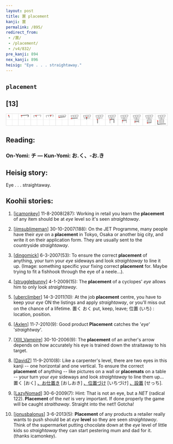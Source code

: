 ```yaml
---
layout: post
title: 置 placement
kanji: 置
permalink: /895/
redirect_from:
 - /置/
 - /placement/
 - /v4/832/
pre_kanji: 894
nex_kanji: 896
heisig: "Eye . . . straightaway."
---
```


## `placement`

## [13]

<div class="stroke"><img src="../images/E7BDAE.png" /></div>

## Reading:

### On-Yomi: チ &mdash; Kun-Yomi: お.く、-お.き

## Heisig story:

Eye . . . straightaway.

## Koohii stories:

1) [<a href="http://kanji.koohii.com/profile/icamonkey">icamonkey</a>] 11-8-2008(287): Working in retail you learn the<strong> placement</strong> of any item should be at <em>eye</em> level so it&#039;s seen <em>straightaway</em>.

2) [<a href="http://kanji.koohii.com/profile/jimsublimeman">jimsublimeman</a>] 30-10-2007(188): On the JET Programme, many people have their <em>eye</em> on a<strong> placement</strong> in Tokyo, Osaka or another big city, and write it on their application form. They are usually sent to the countryside <em>straightaway</em>.

3) [<a href="http://kanji.koohii.com/profile/dingomick">dingomick</a>] 6-3-2007(53): To ensure the correct<strong> placement</strong> of anything, your turn your <em>eye</em> sideways and look <em>straightaway</em> to line it up. (Image: something specific your fixing correct<strong> placement</strong> for. Maybe trying to fit a fishhook through the eye of a neele...).

4) [<a href="http://kanji.koohii.com/profile/strugglebunny">strugglebunny</a>] 4-1-2009(15): The<strong> placement</strong> of a cyclopes&#039; <em>eye</em> allows him to only look <em>straightaway</em>.

5) [<a href="http://kanji.koohii.com/profile/uberclimber">uberclimber</a>] 14-3-2011(10): At the job<strong> placement</strong> centre, you have to keep your <em>eye</em> ON the listings and apply <em>straightaway</em>, or you&#039;ll miss out on the chance of a lifetime. 置く おく put, keep, leave; 位置 (いち) : location, position.

6) [<a href="http://kanji.koohii.com/profile/Axlen">Axlen</a>] 11-7-2010(9): Good product<strong> Placement</strong> catches the &#039;<em>eye</em>&#039; &#039;<em>straightway</em>&#039;.

7) [<a href="http://kanji.koohii.com/profile/XIII_Vampire">XIII_Vampire</a>] 30-10-2006(9): The<strong> placement</strong> of an archer&#039;s arrow depends on how accurately his eye is trained down the straitaway to his target.

8) [<a href="http://kanji.koohii.com/profile/DavidZ">DavidZ</a>] 11-9-2010(8): Like a carpenter&#039;s level, there are two eyes in this kanji -- one horizontal and one vertical. To ensure the correct<strong> placement</strong> of anything -- like pictures on a wall or <strong>placemats</strong> on a table -- your turn your <em>eye</em> sideways and look <em>straightaway</em> to line them up... 置く [おく] <a href="midori://search?text=、お仕置き">、お仕置き</a> [おしおき] <a href="midori://search?text=、位置づけ">、位置づけ</a> [いちづけ] <a href="midori://search?text=、設置">、設置</a> [せっち].

9) [<a href="http://kanji.koohii.com/profile/LazyNomad">LazyNomad</a>] 30-6-2009(7): Hint: That is not an eye, but a <em>NET</em> (radical 122).<strong> Placement</strong> of the <em>net</em> is very important. If done properly the game will be caught <em>straithaway</em>. Straight into the net!! Gotcha!

10) [<a href="http://kanji.koohii.com/profile/jonusbalonus">jonusbalonus</a>] 3-6-2013(5): <strong>Placement</strong> of any products a retailer really wants to push should be at <em>eye</em> <strong>level</strong> so they are seen <em>straightaway</em>. Think of the supermarket putting chocolate down at the <em>eye</em> level of little kids so <em>straightaway</em> they can start pestering mum and dad for it. (thanks icamonkey).
